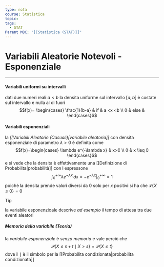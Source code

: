 ```yaml
---
type: nota
course: Statistica
topic: 
tags:
  - STAT
Parent MOC: "[[Statistica (STAT)]]"
---
```

# Variabili Aleatorie Notevoli - Esponenziale
---

#### Variabili uniformi su intervalli
dati due numeri reali $a <b$ la densita uniforme sul intervallo $[a,b]$ è costate sul intervallo e nulla al di fuori $$f(x)= \begin{cases}
	\frac{1}{b-a} & if  & a <x <b \\
0  & else & 
\end{cases}$$
#### Variabili esponenziali
la _[[Variabili Aleatorie (Casuali)|variabile aleatoria]]_ con densita esponenziale di parametro $\lambda>0$ è definita come $$f(x)=\begin{cases}
	\lambda e^{-\lambda x} &  x>0 \\
    0  & x \leq 0
\end{cases}$$
e si vede che la densita è effettivamente una [[Definizione di Probabilita|probabilità]] con l espressone $$  \left .\int_{0}^{+\infty} \lambda e^{-\lambda x}  \, dx =-e^{-\lambda x}\right|_{0}^{+\infty}=1$$
poiché la densita prende valori diversi da $0$ solo per $x$ positivi si ha che $\mathcal{P}\{X \leq 0  \}=0$

>[!tip]
>la variabile esponenzioale descrive _ad esempio_ il tempo di attesa tra due eventi aleatori

##### Memoria della variabile (Teoria)
la _variabile esponenziale_ è _senza memoria_ e vale perciò che $$\mathcal{P}\{ X\leq s+t \mid X>s\} = \mathcal{P}\{ X \leq t \}$$
dove il $\mid$ è il simbolo per la [[Probabilita condizionata|probabilita condizionata]]
